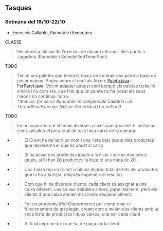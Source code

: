 ## Tasques 

### Setmana del 18/10-22/10
- Exercicis Callable, Runnable i Executors

 CLASSE
> Resolució a classe de l'exercici de donar i informar dels punts a Jugadors (Runnable i SchedulEedTreadPool)

 TODO
> Tenim uns paletes que tenen la tasca de contruir una paret a base de posar maons.
> Podeu veure el codi als fitxers [Paleta.java](src/a1/Paleta.java) i [FerParet.java](src/a1/FerParet.java).
> Volem adaptar aquest codi perquè els paletes treballin alhora i no com ara, que fins que un paleta no ha posat els seus maons no continua l'altre.  
> *_Atenció: fer servir Runnable en comptes de Callable i un ThreadPoolExecutor (NO un ScheduledThreadPool)_

TODO
> En un *supermercat* hi tenim diverses caixes que quan els hi arriba un cient calculen el preu total de tot el seu
> carro de la compra: 
- > El Client ha de tenir un nom i una llista dels preus dels productes que representa el que ha posat al carro, 
- > Si ha posat dos productes iguals a la llista li surten dos preus iguals, si hi han 20 productes la llista té una mida de 20.
- > Una Caixa rep un Client i calcula el preu total de tots els productes que hi ha a la llista, despŕés imprimeix el 
resultat.
- > Com que hi ha diversos clients, cada client és assignat a una caixa diferent. Les caixes treballen alhora,
paral·lelament, però els clients d'una caixa atenen als clients seqüencialment.
- > Fer un programa *MainSupermercat* per comprovar el funcionament de tpt plegat, creant com a mínim dos clients amb la seva
llista de productes i dues caixes, una per cada client.
- > Al final imprimeix el que ha de paga cada client.
